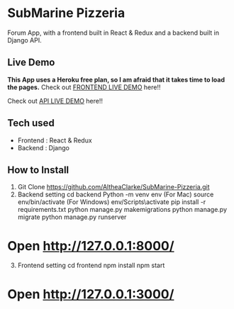 # SubMarine Pizzeria
Forum App, with a frontend built in React & Redux and a backend built in Django API.
## Live Demo
**This App uses a Heroku free plan, so I am afraid that it takes time to load the pages.**
Check out [FRONTEND LIVE DEMO](https://submarine-pizzeria-frontend.herokuapp.com/) here!!

Check out [API LIVE DEMO](https://submarine-pizzeria-backend.herokuapp.com/) here!!
## Tech used
* Frontend : React & Redux
* Backend : Django
## How to Install
1. Git Clone
https://github.com/AltheaClarke/SubMarine-Pizzeria.git
2. Backend setting
cd backend
Python -m venv env
(For Mac) source env/bin/activate
(For Windows) env/Scripts\activate
pip install -r requirements.txt
python manage.py makemigrations
python manage.py migrate
python manage.py runserver
# Open http://127.0.0.1:8000/
3. Frontend setting
cd frontend
npm install
npm start
# Open http://127.0.0.1:3000/
